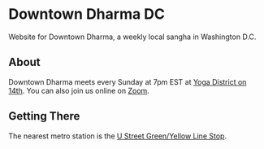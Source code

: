 # Downtown Dharma DC

Website for Downtown Dharma, a weekly local sangha in Washington D.C.

## About

Downtown Dharma meets every Sunday at 7pm EST at [Yoga District on 14th](https://goo.gl/maps/mnCS12etGDEZ4PhR9). You can also join us online on [Zoom](https://zoom.us/j/466237117?pwd=cGxHaTJlTVhBdldVSk8weDZuSW5udz09).

## Getting There

The nearest metro station is the [U Street Green/Yellow Line Stop](https://goo.gl/maps/QtDT1dvPUdfJkXFM7).
